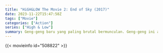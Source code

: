 ```yaml
---
title: "HiGH&LOW The Movie 2: End of Sky (2017)"
date: 2023-11-22T15:47:58Z
tags: ["Movie"]
categories: ["Action"]
series: ["High & Low"]
summary: Geng-geng baru yang paling brutal bermunculan. Geng-geng ini adalah geng Doubt dan Prison, dan mereka mencoba untuk mendominasi wilayah yang dikuasai oleh SWORD. Mereka juga melawan geng lain di daerah tersebut dan menantang White Rascals untuk bertarung.
---
```


<mux-player stream-type="on-demand"
src="https://kp3d-my.sharepoint.com/personal/ryoo_kp3d_onmicrosoft_com/_layouts/15/download.aspx?share=EZLODemGATBGl_7pK5enx10BkRY9Y2a_U-FdKvtMFpxfIQ" prefer-playback="mse" controls>

</mux-player>


{{< movieinfo id="508822" >}}

<script src="https://cdn.jsdelivr.net/npm/@mux/mux-player"></script>

 <script type="application/ld+json ">
{
"@context": "https://schema.org/",
"@type": "VideoObject",
"name": "HiGH&LOW The Movie 2: End of Sky (2017)",
"contentUrl": "https://stream.mux.com/FKC2eqmjWXwnseQiSrfOKbMuvsHJB78JAmcPs7jKSOg.m3u8",
"thumbnailUrl": "https://www.themoviedb.org/t/p/original/4B2Ktjq8Tu28Luc2d0a97YtVKYs.jpg?width=314&fit_mode=preserve&time=25",
"uploadDate": "2023-11-22T15:47:58Z",
}

</script>